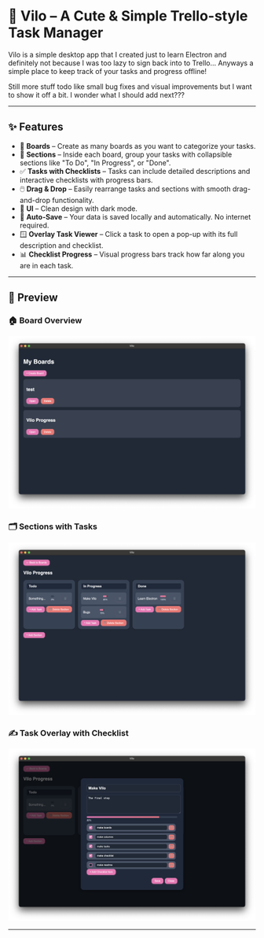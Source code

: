# 🌸 Vilo – A Cute & Simple Trello-style Task Manager

Vilo is a simple desktop app that I created just to learn Electron and definitely not because I was too lazy to sign back into to Trello... Anyways a simple place to keep track of your tasks and progress offline! 

Still more stuff todo like small bug fixes and visual improvements but I want to show it off a bit. I wonder what I should add next???

---

## ✨ Features

- 🧩 **Boards** – Create as many boards as you want to categorize your tasks.
- 📁 **Sections** – Inside each board, group your tasks with collapsible sections like "To Do", "In Progress", or "Done".
- ✅ **Tasks with Checklists** – Tasks can include detailed descriptions and interactive checklists with progress bars.
- 🖱️ **Drag & Drop** – Easily rearrange tasks and sections with smooth drag-and-drop functionality.
- 🎨 **UI** – Clean design with dark mode.
- 💾 **Auto-Save** – Your data is saved locally and automatically. No internet required.
- 🪟 **Overlay Task Viewer** – Click a task to open a pop-up with its full description and checklist.
- 📊 **Checklist Progress** – Visual progress bars track how far along you are in each task.

---

## 📸 Preview

### 🏠 Board Overview  
![Board Overview](images/boards.png)

### 🗂️ Sections with Tasks  
![Sections](images/sections.png)

### ✍️ Task Overlay with Checklist  
![Task Overlay](images/checklist.png)

---